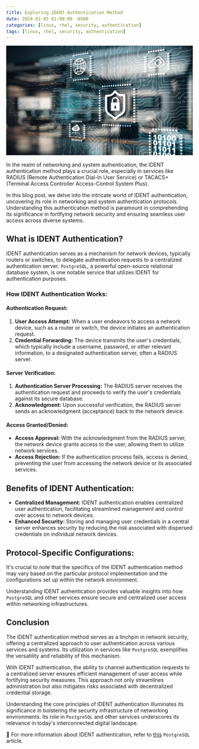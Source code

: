 ```yaml
---
title: Exploring IDENT Authentication Method
date: 2024-01-05 01:00:00 -0500
categories: [linux, rhel, security, authentication]
tags: [linux, rhel, security, authentication]
---
```


![Exploring IDENT Authentication Method](/assets/img/posts/2024/exploring_ident_authentication/exploring_ident_authentication.jpg)


In the realm of networking and system authentication, the IDENT authentication method plays a crucial role, especially in services like RADIUS (Remote Authentication Dial-In User Service) or TACACS+ (Terminal Access Controller Access-Control System Plus).

In this blog post, we delve into the intricate world of IDENT authentication, uncovering its role in networking and system authentication protocols. Understanding this authentication method is paramount in comprehending its significance in fortifying network security and ensuring seamless user access across diverse systems.

## What is IDENT Authentication?

IDENT authentication serves as a mechanism for network devices, typically routers or switches, to delegate authentication requests to a centralized authentication server. `PostgreSQL`, a powerful open-source relational database system, is one notable service that utilizes IDENT for authentication purposes.

### How IDENT Authentication Works:

#### Authentication Request:

1. **User Access Attempt:** When a user endeavors to access a network device, such as a router or switch, the device initiates an authentication request.
2. **Credential Forwarding:** The device transmits the user's credentials, which typically include a username, password, or other relevant information, to a designated authentication server, often a RADIUS server.

#### Server Verification:

1. **Authentication Server Processing:** The RADIUS server receives the authentication request and proceeds to verify the user's credentials against its secure database.
2. **Acknowledgment:** Upon successful verification, the RADIUS server sends an acknowledgment (acceptance) back to the network device.

#### Access Granted/Denied:

- **Access Approval:** With the acknowledgment from the RADIUS server, the network device grants access to the user, allowing them to utilize network services.
- **Access Rejection:** If the authentication process fails, access is denied, preventing the user from accessing the network device or its associated services.

## Benefits of IDENT Authentication:

- **Centralized Management:** IDENT authentication enables centralized user authentication, facilitating streamlined management and control over access to network devices.
- **Enhanced Security:** Storing and managing user credentials in a central server enhances security by reducing the risk associated with dispersed credentials on individual network devices.

## Protocol-Specific Configurations:

It's crucial to note that the specifics of the IDENT authentication method may vary based on the particular protocol implementation and the configurations set up within the network environment.

Understanding IDENT authentication provides valuable insights into how `PostgreSQL` and other services ensure secure and centralized user access within networking infrastructures.

## Conclusion

The IDENT authentication method serves as a linchpin in network security, offering a centralized approach to user authentication across various services and systems. Its utilization in services like `PostgreSQL` exemplifies the versatility and reliability of this mechanism.

With IDENT authentication, the ability to channel authentication requests to a centralized server ensures efficient management of user access while fortifying security measures. This approach not only streamlines administration but also mitigates risks associated with decentralized credential storage.

Understanding the core principles of IDENT authentication illuminates its significance in bolstering the security infrastructure of networking environments. Its role in `PostgreSQL` and other services underscores its relevance in today's interconnected digital landscape.


📝 For more information about IDENT authentication, refer to [this](https://www.postgresql.org/docs/current/auth-ident.html) `PostgreSQL` article.
